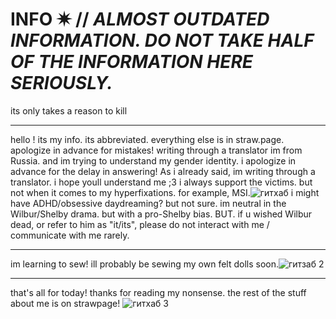 # INFO ✷ // ***ALMOST OUTDATED INFORMATION. DO NOT TAKE HALF OF THE INFORMATION HERE SERIOUSLY.***
its only takes a reason to kill
***
hello !
its my info. its abbreviated. everything else is in straw.page. apologize in advance for mistakes! writing through a translator
im from Russia. and im trying to understand my gender identity.
i apologize in advance for the delay in answering! As i already said, im writing through a translator. i hope youll understand me ;3
i always support the victims. but not when it comes to my hyperfixations. for example, MSI.![гитхаб](https://github.com/user-attachments/assets/63016f4f-ba12-4adb-a7e4-d39bea76a66b)
i might have ADHD/obsessive daydreaming? but not sure.
im neutral in the Wilbur/Shelby drama. but with a pro-Shelby bias.
BUT.
if u wished Wilbur dead, or refer to him as "it/its", please do not interact with me / communicate with me rarely.
***
im learning to sew! ill probably be sewing my own felt dolls soon.![гитзаб 2](https://github.com/user-attachments/assets/44872339-cb4b-461e-9bf6-b74b311f86b5)
*** 
that's all for today! thanks for reading my nonsense. the rest of the stuff about me is on strawpage!
![гитхаб 3](https://github.com/user-attachments/assets/ea9baab2-2fed-4965-9855-fdb3f2d306cf)
